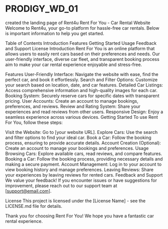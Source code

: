 # PRODIGY_WD_01
created the landing page of Rent4u
Rent For You - Car Rental Website
Welcome to Rent4u, your go-to platform for hassle-free car rentals. Below is important information to help you get started.

Table of Contents
Introduction
Features
Getting Started
Usage
Feedback and Support
License
Introduction
Rent For You is an online platform that allows users to easily rent cars based on their preferences and needs. Our user-friendly interface, diverse car fleet, and transparent booking process aim to make your car rental experience enjoyable and stress-free.

Features
User-Friendly Interface: Navigate the website with ease, find the perfect car, and book it effortlessly.
Search and Filter Options: Customize your search based on location, date, and car features.
Detailed Car Listings: Access comprehensive information and high-quality images for each car.
Booking System: Securely reserve cars for specific dates with transparent pricing.
User Accounts: Create an account to manage bookings, preferences, and reviews.
Review and Rating System: Share your experiences and read reviews from other users.
Responsive Design: Enjoy a seamless experience across various devices.
Getting Started
To use Rent For You, follow these steps:

Visit the Website: Go to [your website URL].
Explore Cars: Use the search and filter options to find your ideal car.
Book a Car: Follow the booking process, ensuring to provide accurate details.
Account Creation (Optional): Create an account to manage your bookings and preferences.
Usage
Browsing Cars: Explore available cars, read reviews, and compare features.
Booking a Car: Follow the booking process, providing necessary details and making a secure payment.
Account Management: Log in to your account to view booking history and manage preferences.
Leaving Reviews: Share your experiences by leaving reviews for rented cars.
Feedback and Support
We value your feedback! If you encounter issues or have suggestions for improvement, please reach out to our support team at [support@email.com].

License
This project is licensed under the [License Name] - see the LICENSE.md file for details.

Thank you for choosing Rent For You! We hope you have a fantastic car rental experience.


